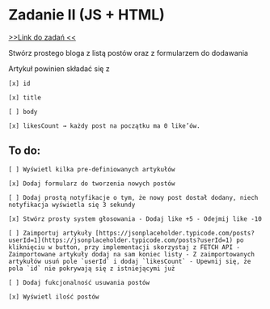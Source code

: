 # Zadanie II (JS + HTML)

<a href="https://rxbsxn.notion.site/rxbsxn/Zadanka-0888facef2664426b680bab4e1e4c6a4"> >>Link do zadań << </a>

Stwórz prostego bloga z listą postów oraz z formularzem do dodawania

Artykuł powinien składać się z

    [x] id

    [x] title

    [ ] body

    [x] likesCount → każdy post na początku ma 0 like’ów.

## To do:

    [ ] Wyświetl kilka pre-definiowanych artykułów

    [x] Dodaj formularz do tworzenia nowych postów

    [ ] Dodaj prostą notyfikacje o tym, że nowy post dostał dodany, niech notyfikacja wyświetla się 3 sekundy

    [x] Stwórz prosty system głosowania - Dodaj like +5 - Odejmij like -10

    [ ] Zaimportuj artykuły [https://jsonplaceholder.typicode.com/posts?userId=1](https://jsonplaceholder.typicode.com/posts?userId=1) po kliknięciu w button, przy implementacji skorzystaj z FETCH API - Zaimportowane artykuły dodaj na sam koniec listy - Z zaimportowanych artykułów usuń pole `userId` i dodaj `likesCount` - Upewnij się, że pola `id` nie pokrywają się z istniejącymi już

    [ ] Dodaj fukcjonalność usuwania postów

    [x] Wyświetl ilość postów
